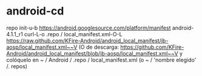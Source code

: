 android-cd
==========

repo init-u-b https://android.googlesource.com/platform/manifest android-4.1.1_r1  curl-L-o .repo / local_manifest.xml-O-L https://raw.github.com/KFire-Android/android_local_manifest/jb-aosp/local_manifest.xml~~V      (O de descarga: https://github.com/KFire-Android/android_local_manifest/blob/jb-aosp/local_manifest.xml~~V     y colóquelo en ~ / Android / .repo / local_manifest.xml (o ~ / 'nombre elegido' /. repos)